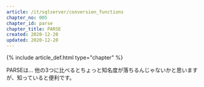 ```yaml
---
article: /it/sqlserver/conversion_functions
chapter_no: 005
chapter_id: parse
chapter_title: PARSE
created: 2020-12-20
updated: 2020-12-20
---
```

{% include article_def.html type="chapter" %}

PARSEは…
他の3つに比べるとちょっと知名度が落ちるんじゃないかと思いますが、知っていると便利です。
